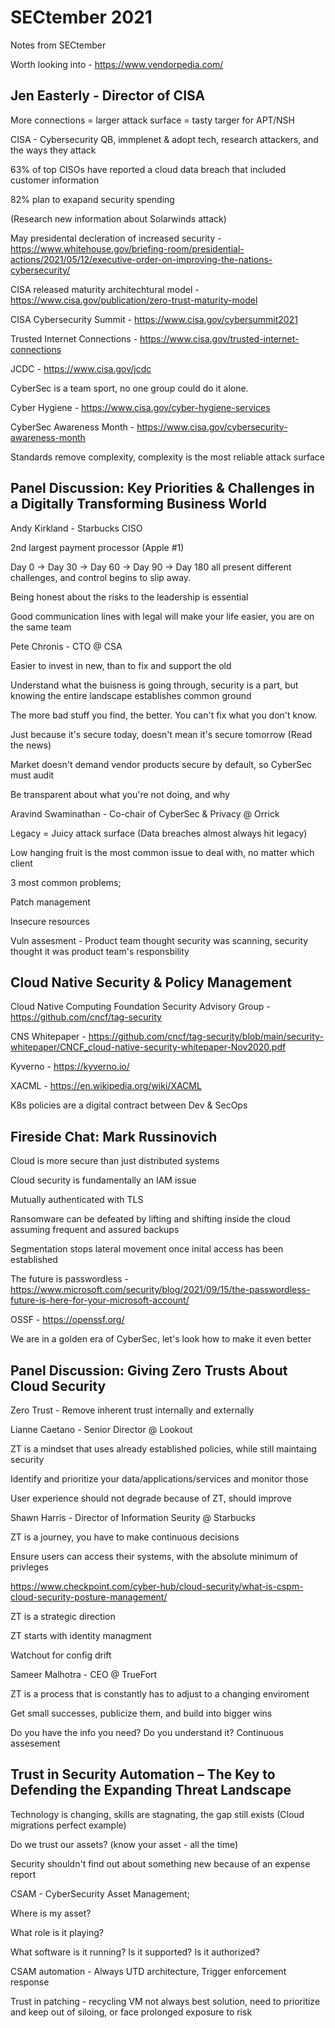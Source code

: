 # SECtember 2021

 Notes from SECtember

Worth looking into - <https://www.vendorpedia.com/>

<h2> Jen Easterly - Director of CISA </h2>

More connections = larger attack surface = tasty targer for APT/NSH

CISA - Cybersecurity QB, immplenet & adopt tech, research attackers, and the ways they attack

63% of top CISOs have reported a cloud data breach that included customer information

82% plan to exapand security spending

(Research new information about Solarwinds attack)

May presidental decleration of increased security - <https://www.whitehouse.gov/briefing-room/presidential-actions/2021/05/12/executive-order-on-improving-the-nations-cybersecurity/>

CISA released maturity architechtural model - <https://www.cisa.gov/publication/zero-trust-maturity-model>

CISA Cybersecurity Summit - <https://www.cisa.gov/cybersummit2021>

Trusted Internet Connections - <https://www.cisa.gov/trusted-internet-connections>

JCDC - <https://www.cisa.gov/jcdc>

CyberSec is a team sport, no one group could do it alone.

Cyber Hygiene - <https://www.cisa.gov/cyber-hygiene-services>

CyberSec Awareness Month - <https://www.cisa.gov/cybersecurity-awareness-month>

Standards remove complexity, complexity is the most reliable attack surface

<h2> Panel Discussion: Key Priorities & Challenges in a Digitally Transforming Business World </h2>

Andy Kirkland - Starbucks CISO

2nd largest payment processor (Apple #1)

Day 0 -> Day 30 -> Day 60 -> Day 90 -> Day 180 all present different challenges, and control begins to slip away.

Being honest about the risks to the leadership is essential

Good communication lines with legal will make your life easier, you are on the same team

Pete Chronis - CTO @ CSA

Easier to invest in new, than to fix and support the old

Understand what the buisness is going through, security is a part, but knowing the entire landscape establishes common ground

The more bad stuff you find, the better. You can't fix what you don't know.

Just because it's secure today, doesn't mean it's secure tomorrow (Read the news)

Market doesn't demand vendor products secure by default, so CyberSec must audit

Be transparent about what you're not doing, and why

Aravind Swaminathan - Co-chair of CyberSec & Privacy @ Orrick

Legacy = Juicy attack surface (Data breaches almost always hit legacy)

Low hanging fruit is the most common issue to deal with, no matter which client

3 most common problems;

Patch management

Insecure resources

Vuln assesment - Product team thought security was scanning, security thought it was product team's responsbility

<h2> Cloud Native Security & Policy Management </h2>

Cloud Native Computing Foundation Security Advisory Group - <https://github.com/cncf/tag-security>

CNS Whitepaper - <https://github.com/cncf/tag-security/blob/main/security-whitepaper/CNCF_cloud-native-security-whitepaper-Nov2020.pdf>

Kyverno - <https://kyverno.io/>

XACML - <https://en.wikipedia.org/wiki/XACML>

K8s policies are a digital contract between Dev & SecOps

<h2> Fireside Chat: Mark Russinovich </h2>

Cloud is more secure than just distributed systems

Cloud security is fundamentally an IAM issue

Mutually authenticated with TLS

Ransomware can be defeated by lifting and shifting inside the cloud assuming frequent and assured backups

Segmentation stops lateral movement once inital access has been established

The future is passwordless - <https://www.microsoft.com/security/blog/2021/09/15/the-passwordless-future-is-here-for-your-microsoft-account/>

OSSF - <https://openssf.org/>

We are in a golden era of CyberSec, let's look how to make it even better

<h2> Panel Discussion: Giving Zero Trusts About Cloud Security </h2>

Zero Trust - Remove inherent trust internally and externally

Lianne Caetano - Senior Director @ Lookout

ZT is a mindset that uses already established policies, while still maintaing security

Identify and prioritize your data/applications/services and monitor those

User experience should not degrade because of ZT, should improve

Shawn Harris - Director of Information Seurity @ Starbucks

ZT is a journey, you have to make continuous decisions

Ensure users can access their systems, with the absolute minimum of privleges

<https://www.checkpoint.com/cyber-hub/cloud-security/what-is-cspm-cloud-security-posture-management/>

ZT is a strategic direction

ZT starts with identity managment

Watchout for config drift

Sameer Malhotra - CEO @ TrueFort

ZT is a process that is constantly has to adjust to a changing enviroment

Get small successes, publicize them, and build into bigger wins

Do you have the info you need? Do you understand it? Continuous assesement

<h2> Trust in Security Automation – The Key to Defending the Expanding Threat Landscape </h2>

Technology is changing, skills are stagnating, the gap still exists (Cloud migrations perfect example)

Do we trust our assets? (know your asset - all the time)

Security shouldn't find out about something new because of an expense report

CSAM - CyberSecurity Asset Management;

Where is my asset?

What role is it playing?

What software is it running? Is it supported? Is it authorized?

CSAM automation - Always UTD architecture, Trigger enforcement response

Trust in patching - recycling VM not always best solution, need to prioritize and keep out of siloing, or face prolonged exposure to risk
